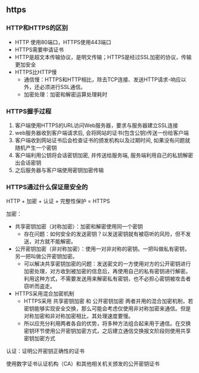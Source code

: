 ## https
### HTTP和HTTPS的区别
- HTTP 使用80端口，HTTPS使用443端口
- HTTPS需要申请证书
- HTTP是超文本传输协议，是明文传输；HTTPS是经过SSL加密的协议，传输更加安全
- HTTPS比HTTP慢
    - 通信慢：HTTPS和HTTP相比，除去TCP连接、发送HTTP请求-响应以外，还必须进行SSL通信。
    - 加密处理：加密和解密运算处理耗时
### HTTPS握手过程
1. 客户端使用HTTPS的URL访问Web服务器，要求与服务器建立SSL连接
2. web服务器收到客户端请求后, 会将网站的证书(包含公钥)传送一份给客户端
3. 客户端收到网站证书后会检查证书的颁发机构以及过期时间, 如果没有问题就随机产生一个密钥
4. 客户端利用公钥将会话密钥加密, 并传送给服务端, 服务端利用自己的私钥解密出会话密钥
5. 之后服务器与客户端使用密钥加密传输

### HTTPS通过什么保证是安全的
HTTP + 加密 + 认证 + 完整性保护 = HTTPS

加密：
- 共享密钥加密（对称加密）：加密和解密使用同一个密钥
    - 存在问题：如何安全的发送密钥？以发送密钥就有被窃听的风险，但不发送，对方就不能解密。
- 公开密钥加密（非对称加密）：使用一对非对称的密钥。一把叫做私有密钥，另一把叫做公开密钥加密。
    - 可以解决共享密钥加密的问题：发送密文的一方使用对方的公开密钥进行加密处理，对方收到被加密的信息后，再使用自己的私有密钥进行解密。利用这种方式，不需要发送用来解密私有密钥，也不必担心密钥被攻击者窃听而盗走。
- HTTPS采用混合加密机制
    - HTTPS采用 共享密钥加密 和 公开密钥加密 两者并用的混合加密机制，若密钥能够实现安全交换，那么可能会考虑仅使用非对称加密来通信。但是对称加密和非对称加密相比，其处理速度要慢。
    - 所以应充分利用两者各自的优势，将多种方法组合起来用于通信。在交换密钥环节使用公开密钥加密方式，之后建立通信交换报文阶段则使用共享密钥加密方式

认证：证明公开密钥正确性的证书

使用数字证书认证机构（CA）和其他相关机关颁发的公开密钥证书